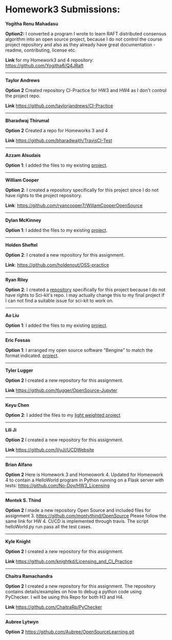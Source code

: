 # Homework3 Submissions:

**Yogitha Renu Mahadasu**

**Option2:** I converted a program I wrote to learn RAFT distributed consensus algorithm into an open source project, because I do not control the course project repository and also as they already have great documentation - readme, contributing, license etc.

**Link** for my Homework3 and 4 repository: https://github.com/Yogitha6/Q4JRaft

---

**Taylor Andrews**

**Option 2** Created repository CI-Practice for HW3 and HW4 as I don't control the project repo.

**Link** https://github.com/taylorjandrews/CI-Practice

---

**Bharadwaj Thirumal**

**Option 2** Created a repo for Homeworks 3 and 4

**Link** https://github.com/bharadwajth/TravisCI-Test

---

**Azzam Alsudais**

**Option 1**: I added the files to my existing [project](https://github.com/azzamsu/HeyNet).

---

**William Cooper**

**Option 2**: I created a repository specifically for this project since I do not have rights to the project repository.

**Link**: https://github.com/ryancooper7/WillamCooperOpenSource

---

**Dylan McKinney**

**Option 1**: I added the files to my existing [project](https://github.com/dmckinney5/SlackOff).

---

**Holden Sheftel**

**Option 2**: I created a new repository for this assignment.

**Link**: https://github.com/holdenout/OSS-practice

---

**Ryan Riley**

**Option 2**: I created a [repository](https://github.com/RyanBRiley/dash-vee) specifically for this project because I do not have rights to Sci-kit's repo. I may actually change this to my final project if I can not find a suitable issue for sci-kit to work on. 

---

**Ao Liu**

**Option 1**: I added the files to my existing [project](https://github.com/holoTail/web-crawler-with-asyncio-coroutines).

---

**Eric Fossas**

**Option 1**: I arranged my open source software "Bengine" to match the format indicated. [project](https://github.com/efossas/Bengine).

---

**Tyler Lugger**

**Option 2** I created a new repository for this assignment.

**Link** https://github.com/tlugger/OpenSource-Jupyter                      
          
---

**Keyu Chen**                 
               
**Option 2**: I added the files to my [light weighted project](https://github.com/lgzh2003/React/tree/master/projectHere)         

---

**Lili Ji**

**Option 2** I created a new repository for this assignment.

**Link** https://github.com/lilyJi/UCDWebsite

---

**Brian Alfano**

**Option 2** Here is Homework 3 and Homeowork 4. Updated for Homeowork 4 to contain a HelloWorld program in Python running on a Flask server with tests: https://github.com/No-Doy/HW3_Licensing

---

**Montek S. Thind**

**Option 2** I made a new repository Open Source and included files for assignment 3. https://github.com/montythind/OpenSource
Please follow the same link for HW 4. CI/CD is implemented through travis. The script helloWorld.py run pass all the test cases.

---

**Kyle Knight**

**Option 2** I created a new repository for this assignment.

**Link** https://github.com/knightkd/Licensing_and_CI_Practice

---

**Chaitra Ramachandra**

**Option 2** I created a new repository for this assignment. The repository contains details/examples on how to debug a python code using PyChecker. I will be using this Repo for both H3 and H4.

**Link** https://github.com/ChaitraRp/PyChecker

---

**Aubree Lytwyn**

**Option 2** https://github.com/Aubree/OpenSourceLearning.git
